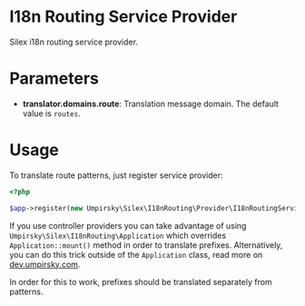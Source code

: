 I18n Routing Service Provider
=============================

Silex i18n routing service provider.

# Parameters

* **translator.domains.route**: Translation message domain. The default value is `routes`.

# Usage

To translate route patterns, just register service provider:

```php
<?php

$app->register(new Umpirsky\Silex\I18nRouting\Provider\I18nRoutingServiceProvider());
```

If you use controller providers you can take advantage of using
`Umpirsky\Silex\I18nRouting\Application` which overrides `Application::mount()` method
in order to translate prefixes. Alternatively, you can do this trick outside of the
`Application` class, read more on [dev.umpirsky.com](http://dev.umpirsky.com/silex-i18n-routing/).

In order for this to work, prefixes should be translated separately from patterns.
